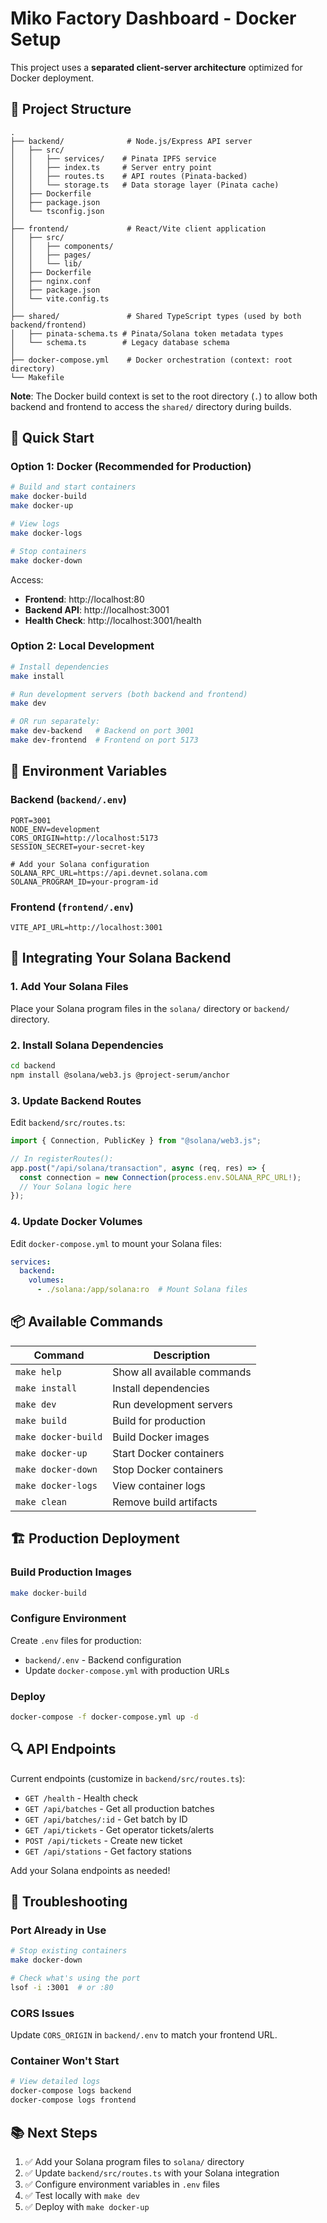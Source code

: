 # Miko Factory Dashboard - Docker Setup

This project uses a **separated client-server architecture** optimized for Docker deployment.

## 📁 Project Structure

```
.
├── backend/              # Node.js/Express API server
│   ├── src/
│   │   ├── services/    # Pinata IPFS service
│   │   ├── index.ts     # Server entry point
│   │   ├── routes.ts    # API routes (Pinata-backed)
│   │   └── storage.ts   # Data storage layer (Pinata cache)
│   ├── Dockerfile
│   ├── package.json
│   └── tsconfig.json
│
├── frontend/             # React/Vite client application
│   ├── src/
│   │   ├── components/
│   │   ├── pages/
│   │   └── lib/
│   ├── Dockerfile
│   ├── nginx.conf
│   ├── package.json
│   └── vite.config.ts
│
├── shared/               # Shared TypeScript types (used by both backend/frontend)
│   ├── pinata-schema.ts # Pinata/Solana token metadata types
│   └── schema.ts        # Legacy database schema
│
├── docker-compose.yml    # Docker orchestration (context: root directory)
└── Makefile
```

**Note**: The Docker build context is set to the root directory (`.`) to allow both backend and frontend to access the `shared/` directory during builds.

## 🚀 Quick Start

### Option 1: Docker (Recommended for Production)

```bash
# Build and start containers
make docker-build
make docker-up

# View logs
make docker-logs

# Stop containers
make docker-down
```

Access:
- **Frontend**: http://localhost:80
- **Backend API**: http://localhost:3001
- **Health Check**: http://localhost:3001/health

### Option 2: Local Development

```bash
# Install dependencies
make install

# Run development servers (both backend and frontend)
make dev

# OR run separately:
make dev-backend   # Backend on port 3001
make dev-frontend  # Frontend on port 5173
```

## 🔧 Environment Variables

### Backend (`backend/.env`)

```env
PORT=3001
NODE_ENV=development
CORS_ORIGIN=http://localhost:5173
SESSION_SECRET=your-secret-key

# Add your Solana configuration
SOLANA_RPC_URL=https://api.devnet.solana.com
SOLANA_PROGRAM_ID=your-program-id
```

### Frontend (`frontend/.env`)

```env
VITE_API_URL=http://localhost:3001
```

## 🔗 Integrating Your Solana Backend

### 1. Add Your Solana Files

Place your Solana program files in the `solana/` directory or `backend/` directory.

### 2. Install Solana Dependencies

```bash
cd backend
npm install @solana/web3.js @project-serum/anchor
```

### 3. Update Backend Routes

Edit `backend/src/routes.ts`:

```typescript
import { Connection, PublicKey } from "@solana/web3.js";

// In registerRoutes():
app.post("/api/solana/transaction", async (req, res) => {
  const connection = new Connection(process.env.SOLANA_RPC_URL!);
  // Your Solana logic here
});
```

### 4. Update Docker Volumes

Edit `docker-compose.yml` to mount your Solana files:

```yaml
services:
  backend:
    volumes:
      - ./solana:/app/solana:ro  # Mount Solana files
```

## 📦 Available Commands

| Command | Description |
|---------|-------------|
| `make help` | Show all available commands |
| `make install` | Install dependencies |
| `make dev` | Run development servers |
| `make build` | Build for production |
| `make docker-build` | Build Docker images |
| `make docker-up` | Start Docker containers |
| `make docker-down` | Stop Docker containers |
| `make docker-logs` | View container logs |
| `make clean` | Remove build artifacts |

## 🏗️ Production Deployment

### Build Production Images

```bash
make docker-build
```

### Configure Environment

Create `.env` files for production:
- `backend/.env` - Backend configuration
- Update `docker-compose.yml` with production URLs

### Deploy

```bash
docker-compose -f docker-compose.yml up -d
```

## 🔍 API Endpoints

Current endpoints (customize in `backend/src/routes.ts`):

- `GET /health` - Health check
- `GET /api/batches` - Get all production batches
- `GET /api/batches/:id` - Get batch by ID
- `GET /api/tickets` - Get operator tickets/alerts
- `POST /api/tickets` - Create new ticket
- `GET /api/stations` - Get factory stations

Add your Solana endpoints as needed!

## 🐛 Troubleshooting

### Port Already in Use

```bash
# Stop existing containers
make docker-down

# Check what's using the port
lsof -i :3001  # or :80
```

### CORS Issues

Update `CORS_ORIGIN` in `backend/.env` to match your frontend URL.

### Container Won't Start

```bash
# View detailed logs
docker-compose logs backend
docker-compose logs frontend
```

## 📚 Next Steps

1. ✅ Add your Solana program files to `solana/` directory
2. ✅ Update `backend/src/routes.ts` with your Solana integration
3. ✅ Configure environment variables in `.env` files
4. ✅ Test locally with `make dev`
5. ✅ Deploy with `make docker-up`
